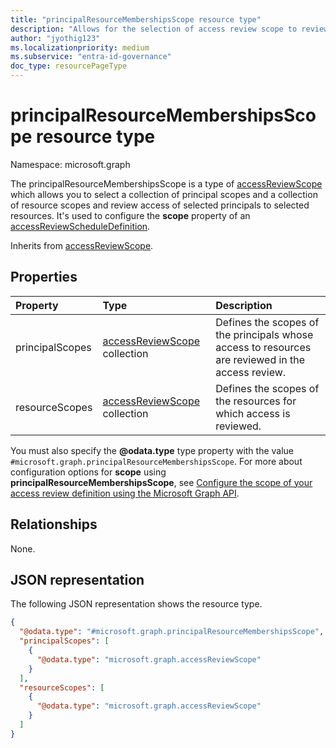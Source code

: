 ```yaml
---
title: "principalResourceMembershipsScope resource type"
description: "Allows for the selection of access review scope to review access of the selected principals to the selected resources."
author: "jyothig123"
ms.localizationpriority: medium
ms.subservice: "entra-id-governance"
doc_type: resourcePageType
---
```


# principalResourceMembershipsScope resource type

Namespace: microsoft.graph

The principalResourceMembershipsScope is a type of [accessReviewScope](accessreviewscope.md) which allows you to select a collection of principal scopes and a collection of resource scopes and review access of selected principals to selected resources. It's used to configure the **scope** property of an [accessReviewScheduleDefinition](accessreviewscheduledefinition.md).

Inherits from [accessReviewScope](../resources/accessreviewscope.md).

## Properties
|Property|Type|Description|
|:---|:---|:---|
|principalScopes|[accessReviewScope](../resources/accessreviewscope.md) collection|Defines the scopes of the principals whose access to resources are reviewed in the access review.|
|resourceScopes|[accessReviewScope](../resources/accessreviewscope.md) collection|Defines the scopes of the resources for which access is reviewed.|

You must also specify the **@odata.type** type property with the value `#microsoft.graph.principalResourceMembershipsScope`. For more about configuration options for **scope** using **principalResourceMembershipsScope**, see [Configure the scope of your access review definition using the Microsoft Graph API](/graph/accessreviews-scope-concept).

## Relationships
None.

## JSON representation
The following JSON representation shows the resource type.
<!-- {
  "blockType": "resource",
  "@odata.type": "microsoft.graph.principalResourceMembershipsScope"
}
-->
``` json
{
  "@odata.type": "#microsoft.graph.principalResourceMembershipsScope",
  "principalScopes": [
    {
      "@odata.type": "microsoft.graph.accessReviewScope"
    }
  ],
  "resourceScopes": [
    {
      "@odata.type": "microsoft.graph.accessReviewScope"
    }
  ]
}
```
